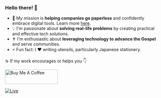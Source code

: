 ### Hello there! 👋

- 🔭 My mission is **helping companies go paperless** and confidently embrace digital tools. Learn more [here](https://asw.ro/).
- 💡 I'm passionate about **solving real-life problems** by creating practical and effective tech solutions.
- ✝️ I'm enthusiastic about **leveraging technology to advance the Gospel** and serve communities.
- ⚡ Fun fact: I ❤️ writing utensils, particularly Japanese stationery. 

☕ If my work encourages or helps you 👇

<a href="https://www.buymeacoffee.com/ochis" target="_blank"><img src="https://cdn.buymeacoffee.com/buttons/v2/default-yellow.png" alt="Buy Me A Coffee" style="height: 48px !important;width: 173px !important;" ></a>

[![Live](https://img.shields.io/badge/Visit_👉-ovidiuchis.github.io-%23FFDD00?style=for-the-badge)](https://ovidiuchis.github.io/)
